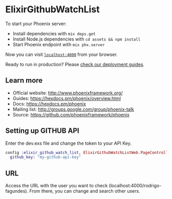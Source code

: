# ElixirGithubWatchList

To start your Phoenix server:

  * Install dependencies with `mix deps.get`
  * Install Node.js dependencies with `cd assets && npm install`
  * Start Phoenix endpoint with `mix phx.server`

Now you can visit [`localhost:4000`](http://localhost:4000) from your browser.

Ready to run in production? Please [check our deployment guides](https://hexdocs.pm/phoenix/deployment.html).

## Learn more

  * Official website: http://www.phoenixframework.org/
  * Guides: https://hexdocs.pm/phoenix/overview.html
  * Docs: https://hexdocs.pm/phoenix
  * Mailing list: http://groups.google.com/group/phoenix-talk
  * Source: https://github.com/phoenixframework/phoenix

## Setting up GITHUB API

Enter the dev.exs file and change the token to your API Key.

``` Elixir
config :elixir_github_watch_list, ElixirGithubWatchListWeb.PageController,
  github_key: "my-github-api-key"
```

## URL

Access the URL with the user you want to check (localhost:4000/rodrigo-fagundes). From there, you can change and search other users.